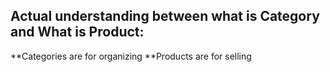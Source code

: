 ## Actual understanding between what is Category and What is Product:

<!-- Main Category:       Electronics
 └── Subcategory:     Laptops
      └── Sub-sub:     Gaming Laptops
           └── Product: HP Pavilion Gaming 15 -->

**Categories are for organizing
**Products are for selling
